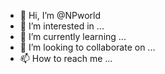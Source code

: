 - 👋 Hi, I’m @NPworld
- 👀 I’m interested in ...
- 🌱 I’m currently learning ...
- 💞️ I’m looking to collaborate on ...
- 📫 How to reach me ...

<!---
NPworld/NPworld is a ✨ special ✨ repository because its `README.md` (this file) appears on your GitHub profile.
You can click the Preview link to take a look at your changes.
--->
